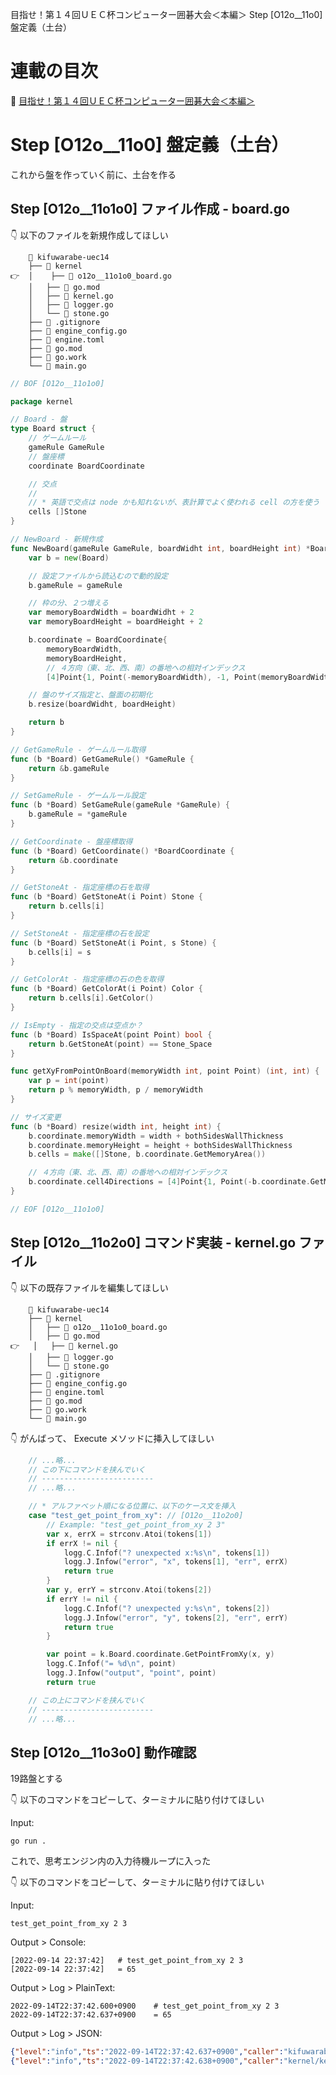 目指せ！第１４回ＵＥＣ杯コンピューター囲碁大会＜本編＞ Step [O12o__11o0] 盤定義（土台）

# 連載の目次

📖 [目指せ！第１４回ＵＥＣ杯コンピューター囲碁大会＜本編＞](https://qiita.com/muzudho1/items/744f6051954525878b84)  

# Step [O12o__11o0] 盤定義（土台）

これから盤を作っていく前に、土台を作る  

## Step [O12o__11o1o0] ファイル作成 - board.go

👇 以下のファイルを新規作成してほしい  

```plaintext
  	📂 kifuwarabe-uec14
	├── 📂 kernel
👉  │	├── 📄 o12o__11o1o0_board.go
	│	├── 📄 go.mod
 	│	├── 📄 kernel.go
 	│	├── 📄 logger.go
 	│	└── 📄 stone.go
    ├── 📄 .gitignore
 	├── 📄 engine_config.go
  	├── 📄 engine.toml
    ├── 📄 go.mod
  	├── 📄 go.work
 	└── 📄 main.go
```

```go
// BOF [O12o__11o1o0]

package kernel

// Board - 盤
type Board struct {
	// ゲームルール
	gameRule GameRule
	// 盤座標
	coordinate BoardCoordinate

	// 交点
	//
	// * 英語で交点は node かも知れないが、表計算でよく使われる cell の方を使う
	cells []Stone
}

// NewBoard - 新規作成
func NewBoard(gameRule GameRule, boardWidht int, boardHeight int) *Board {
	var b = new(Board)

	// 設定ファイルから読込むので動的設定
	b.gameRule = gameRule

	// 枠の分、２つ増える
	var memoryBoardWidth = boardWidht + 2
	var memoryBoardHeight = boardHeight + 2

	b.coordinate = BoardCoordinate{
		memoryBoardWidth,
		memoryBoardHeight,
		// ４方向（東、北、西、南）の番地への相対インデックス
		[4]Point{1, Point(-memoryBoardWidth), -1, Point(memoryBoardWidth)}}

	// 盤のサイズ指定と、盤面の初期化
	b.resize(boardWidht, boardHeight)

	return b
}

// GetGameRule - ゲームルール取得
func (b *Board) GetGameRule() *GameRule {
	return &b.gameRule
}

// SetGameRule - ゲームルール設定
func (b *Board) SetGameRule(gameRule *GameRule) {
	b.gameRule = *gameRule
}

// GetCoordinate - 盤座標取得
func (b *Board) GetCoordinate() *BoardCoordinate {
	return &b.coordinate
}

// GetStoneAt - 指定座標の石を取得
func (b *Board) GetStoneAt(i Point) Stone {
	return b.cells[i]
}

// SetStoneAt - 指定座標の石を設定
func (b *Board) SetStoneAt(i Point, s Stone) {
	b.cells[i] = s
}

// GetColorAt - 指定座標の石の色を取得
func (b *Board) GetColorAt(i Point) Color {
	return b.cells[i].GetColor()
}

// IsEmpty - 指定の交点は空点か？
func (b *Board) IsSpaceAt(point Point) bool {
	return b.GetStoneAt(point) == Stone_Space
}

func getXyFromPointOnBoard(memoryWidth int, point Point) (int, int) {
	var p = int(point)
	return p % memoryWidth, p / memoryWidth
}

// サイズ変更
func (b *Board) resize(width int, height int) {
	b.coordinate.memoryWidth = width + bothSidesWallThickness
	b.coordinate.memoryHeight = height + bothSidesWallThickness
	b.cells = make([]Stone, b.coordinate.GetMemoryArea())

	// ４方向（東、北、西、南）の番地への相対インデックス
	b.coordinate.cell4Directions = [4]Point{1, Point(-b.coordinate.GetMemoryWidth()), -1, Point(b.coordinate.GetMemoryWidth())}
}

// EOF [O12o__11o1o0]
```

## Step [O12o__11o2o0] コマンド実装 - kernel.go ファイル

👇 以下の既存ファイルを編集してほしい  

```plaintext
  	📂 kifuwarabe-uec14
	├── 📂 kernel
  	│	├── 📄 o12o__11o1o0_board.go
	│	├── 📄 go.mod
👉 	│	├── 📄 kernel.go
 	│	├── 📄 logger.go
 	│	└── 📄 stone.go
    ├── 📄 .gitignore
 	├── 📄 engine_config.go
  	├── 📄 engine.toml
    ├── 📄 go.mod
  	├── 📄 go.work
 	└── 📄 main.go
```

👇 がんばって、 Execute メソッドに挿入してほしい  

```go
	// ...略...
	// この下にコマンドを挟んでいく
	// -------------------------
	// ...略...

	// * アルファベット順になる位置に、以下のケース文を挿入
	case "test_get_point_from_xy": // [O12o__11o2o0]
		// Example: "test_get_point_from_xy 2 3"
		var x, errX = strconv.Atoi(tokens[1])
		if errX != nil {
			logg.C.Infof("? unexpected x:%s\n", tokens[1])
			logg.J.Infow("error", "x", tokens[1], "err", errX)
			return true
		}
		var y, errY = strconv.Atoi(tokens[2])
		if errY != nil {
			logg.C.Infof("? unexpected y:%s\n", tokens[2])
			logg.J.Infow("error", "y", tokens[2], "err", errY)
			return true
		}

		var point = k.Board.coordinate.GetPointFromXy(x, y)
		logg.C.Infof("= %d\n", point)
		logg.J.Infow("output", "point", point)
		return true

	// この上にコマンドを挟んでいく
	// -------------------------
	// ...略...
```

## Step [O12o__11o3o0] 動作確認

19路盤とする  

👇 以下のコマンドをコピーして、ターミナルに貼り付けてほしい

Input:  

```shell
go run .
```

これで、思考エンジン内の入力待機ループに入った  

👇 以下のコマンドをコピーして、ターミナルに貼り付けてほしい  

Input:  

```shell
test_get_point_from_xy 2 3
```

Output > Console:  

```plaintext
[2022-09-14 22:37:42]   # test_get_point_from_xy 2 3
[2022-09-14 22:37:42]   = 65
```

Output > Log > PlainText:  

```plaintext
2022-09-14T22:37:42.600+0900	# test_get_point_from_xy 2 3
2022-09-14T22:37:42.637+0900	= 65
```

Output > Log > JSON:  

```json
{"level":"info","ts":"2022-09-14T22:37:42.637+0900","caller":"kifuwarabe-uec14/main.go:76","msg":"input","command":"test_get_point_from_xy 2 3"}
{"level":"info","ts":"2022-09-14T22:37:42.638+0900","caller":"kernel/kernel.go:119","msg":"output","point":65}
```
